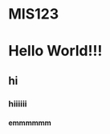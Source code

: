 # MIS123
<html>
<body>
	<h1>Hello World!!!</h1>
	<h2>hi</h2>
	<h3>hiiiiii</h3>
	<h4>emmmmmm</h4>
</body>
</html> 